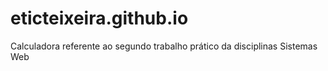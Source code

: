 # eticteixeira.github.io
Calculadora referente ao segundo trabalho prático da disciplinas Sistemas Web
